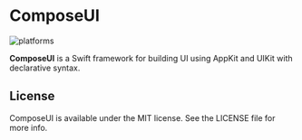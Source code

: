# ComposeUI

![platforms](https://img.shields.io/badge/platforms-macOS%2010.5%20%7C%20iOS%2013.0%20%7C%20tvOS%2013.0%20%7C%20visionOS%201.0-007fea.svg)

**ComposeUI** is a Swift framework for building UI using AppKit and UIKit with declarative syntax.

## License

ComposeUI is available under the MIT license. See the LICENSE file for more info.
